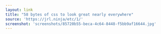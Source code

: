 ```yaml
---
layout: link
title: "58 bytes of css to look great nearly everywhere"
source: 'https://jrl.ninja/etc/1/'
screenshot: 'screenshots/85720b55-beca-4c64-8448-f5bb9af16644.jpg'
---
```


